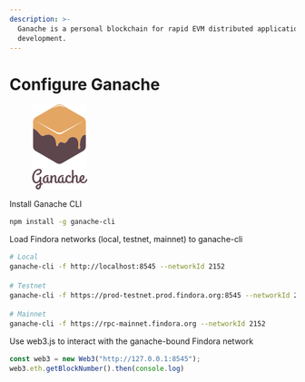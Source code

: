 ```yaml
---
description: >-
  Ganache is a personal blockchain for rapid EVM distributed application
  development.
---
```


# Configure Ganache

<figure><img src="../../../../.gitbook/assets/image (5) (3).png" alt=""><figcaption></figcaption></figure>

Install Ganache CLI

```bash
npm install -g ganache-cli
```

Load Findora networks (local, testnet, mainnet) to ganache-cli

```bash
# Local
ganache-cli -f http://localhost:8545 --networkId 2152

# Testnet
ganache-cli -f https://prod-testnet.prod.findora.org:8545 --networkId 2153

# Mainnet
ganache-cli -f https://rpc-mainnet.findora.org --networkId 2152
```

Use web3.js to interact with the ganache-bound Findora network

```javascript
const web3 = new Web3("http://127.0.0.1:8545");
web3.eth.getBlockNumber().then(console.log)
```
